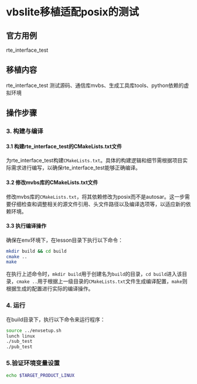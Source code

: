 # vbslite移植适配posix的测试

## 官方用例
rte_interface_test

## 移植内容
rte_interface_test
测试源码、通信库mvbs、生成工具库tools、python依赖的虚拟环境

## 操作步骤
### 3. 构建与编译
#### 3.1 构建rte_interface_test的CMakeLists.txt文件
为rte_interface_test构建`CMakeLists.txt`。具体的构建逻辑和细节需根据项目实际需求进行编写，以确保rte_interface_test能够正确编译。

#### 3.2 修改mvbs库的CMakeLists.txt文件
修改mvbs库的`CMakeLists.txt`，将其依赖修改为posix而不是autosar。这一步需要仔细检查和调整相关的源文件引用、头文件路径以及编译选项等，以适应新的依赖环境。

#### 3.3 执行编译操作
确保在env环境下，在lesson目录下执行以下命令：
```bash
mkdir build && cd build
cmake ..
make 
```
在执行上述命令时，`mkdir build`用于创建名为`build`的目录，`cd build`进入该目录，`cmake ..`用于根据上一级目录的`CMakeLists.txt`文件生成编译配置，`make`则根据生成的配置进行实际的编译操作。

### 4. 运行
在build目录下，执行以下命令来运行程序：
```bash
source ../envsetup.sh
lunch linux
./sub_test
./pub_test
```

### 5.验证环境变量设置
```bash
echo $TARGET_PRODUCT_LINUX
```
